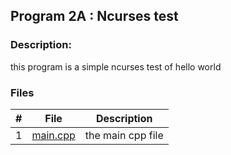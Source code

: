 ## Program 2A : Ncurses test

### Description: 

this program is a simple ncurses test of hello world

### Files 

|   #   | File             | Description                                        |
| :---: | ---------------- | -------------------------------------------------- |
|   1   | [main.cpp](main.cpp)         | the main cpp file     |
